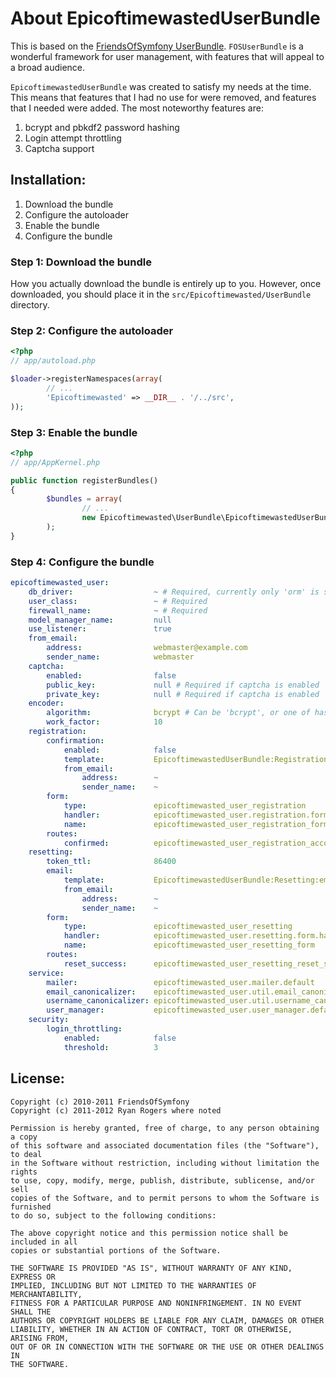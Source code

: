 About EpicoftimewastedUserBundle
===================

This is based on the [FriendsOfSymfony UserBundle](https://github.com/FriendsOfSymfony/FOSUserBundle/).  `FOSUserBundle` is a wonderful framework for user management, with features that will appeal to a broad audience.

`EpicoftimewastedUserBundle` was created to satisfy my needs at the time.  This means that features that I had no use for were removed, and features that I needed were added.  The most noteworthy features are:

1. bcrypt and pbkdf2 password hashing
2. Login attempt throttling
3. Captcha support

Installation:
-------------

1. Download the bundle
2. Configure the autoloader
3. Enable the bundle
4. Configure the bundle

### Step 1: Download the bundle

How you actually download the bundle is entirely up to you.  However, once downloaded, you should place it in the `src/Epicoftimewasted/UserBundle` directory.

### Step 2: Configure the autoloader

``` php
<?php
// app/autoload.php

$loader->registerNamespaces(array(
        // ...
        'Epicoftimewasted' => __DIR__ . '/../src',
));
```

### Step 3: Enable the bundle

``` php
<?php
// app/AppKernel.php

public function registerBundles()
{
        $bundles = array(
                // ...
                new Epicoftimewasted\UserBundle\EpicoftimewastedUserBundle(),
        );
}
```

### Step 4: Configure the bundle

``` yaml
epicoftimewasted_user:
    db_driver:                  ~ # Required, currently only 'orm' is supported
    user_class:                 ~ # Required
    firewall_name:              ~ # Required
    model_manager_name:         null
    use_listener:               true
    from_email:
        address:                webmaster@example.com
        sender_name:            webmaster
    captcha:
        enabled:                false
        public_key:             null # Required if captcha is enabled
        private_key:            null # Required if captcha is enabled
    encoder:
        algorithm:              bcrypt # Can be 'bcrypt', or one of hash_algos() for use in pbkdf2
        work_factor:            10
    registration:
        confirmation:
            enabled:            false
            template:           EpicoftimewastedUserBundle:Registration:email.txt.twig
            from_email:
                address:        ~
                sender_name:    ~
        form:
            type:               epicoftimewasted_user_registration
            handler:            epicoftimewasted_user.registration.form.handler.default
            name:               epicoftimewasted_user_registration_form
        routes:
            confirmed:          epicoftimewasted_user_registration_account_confirmed
    resetting:
        token_ttl:              86400
        email:
            template:           EpicoftimewastedUserBundle:Resetting:email.txt.twig
            from_email:
                address:        ~
                sender_name:    ~
        form:
            type:               epicoftimewasted_user_resetting
            handler:            epicoftimewasted_user.resetting.form.handler.default
            name:               epicoftimewasted_user_resetting_form
        routes:
            reset_success:      epicoftimewasted_user_resetting_reset_success
    service:
        mailer:                 epicoftimewasted_user.mailer.default
        email_canonicalizer:    epicoftimewasted_user.util.email_canonicalizer.default
        username_canonicalizer: epicoftimewasted_user.util.username_canonicalizer.default
        user_manager:           epicoftimewasted_user.user_manager.default
    security:
        login_throttling:
            enabled:            false
            threshold:          3
```

License:
--------

```
Copyright (c) 2010-2011 FriendsOfSymfony
Copyright (c) 2011-2012 Ryan Rogers where noted

Permission is hereby granted, free of charge, to any person obtaining a copy
of this software and associated documentation files (the "Software"), to deal
in the Software without restriction, including without limitation the rights
to use, copy, modify, merge, publish, distribute, sublicense, and/or sell
copies of the Software, and to permit persons to whom the Software is furnished
to do so, subject to the following conditions:

The above copyright notice and this permission notice shall be included in all
copies or substantial portions of the Software.

THE SOFTWARE IS PROVIDED "AS IS", WITHOUT WARRANTY OF ANY KIND, EXPRESS OR
IMPLIED, INCLUDING BUT NOT LIMITED TO THE WARRANTIES OF MERCHANTABILITY,
FITNESS FOR A PARTICULAR PURPOSE AND NONINFRINGEMENT. IN NO EVENT SHALL THE
AUTHORS OR COPYRIGHT HOLDERS BE LIABLE FOR ANY CLAIM, DAMAGES OR OTHER
LIABILITY, WHETHER IN AN ACTION OF CONTRACT, TORT OR OTHERWISE, ARISING FROM,
OUT OF OR IN CONNECTION WITH THE SOFTWARE OR THE USE OR OTHER DEALINGS IN
THE SOFTWARE.
```
